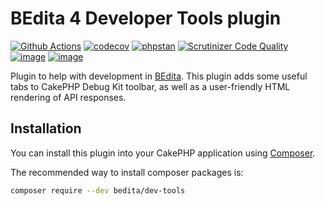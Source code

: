 # BEdita 4 Developer Tools plugin

[![Github Actions](https://github.com/bedita/dev-tools/workflows/php/badge.svg)](https://github.com/bedita/dev-tools/actions?query=workflow%3Aphp)
[![codecov](https://codecov.io/gh/bedita/dev-tools/branch/master/graph/badge.svg)](https://codecov.io/gh/bedita/dev-tools)
[![phpstan](https://img.shields.io/badge/PHPStan-level%209-brightgreen.svg)](https://phpstan.org)
[![Scrutinizer Code Quality](https://scrutinizer-ci.com/g/bedita/dev-tools/badges/quality-score.png?b=master)](https://scrutinizer-ci.com/g/bedita/dev-tools/?branch=master)
[![image](https://img.shields.io/packagist/v/bedita/dev-tools.svg?label=stable)](https://packagist.org/packages/bedita/dev-tools)
[![image](https://img.shields.io/github/license/bedita/dev-tools.svg)](https://github.com/bedita/dev-tools/blob/master/LICENSE.LGPL)

Plugin to help with development in [BEdita](http://www.bedita.com).
This plugin adds some useful tabs to CakePHP Debug Kit toolbar, as well as a user-friendly
HTML rendering of API responses.

## Installation

You can install this plugin into your CakePHP application using [Composer](http://getcomposer.org).

The recommended way to install composer packages is:

```bash
composer require --dev bedita/dev-tools
```

